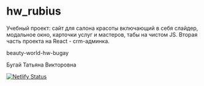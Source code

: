# hw_rubius

Учебный проект: сайт для салона красоты включающий в себя слайдер, модальное окно, карточки услуг и мастеров, табы на чистом JS. Вторая часть проекта на React - crm-админка.

beauty-world-hw-bugay

Бугай Татьяна Викторовна

[![Netlify Status](https://api.netlify.com/api/v1/badges/9a5a2087-649d-466f-b90b-b96672776482/deploy-status)](https://app.netlify.com/sites/beauty-world-hw-bugay/deploys)
